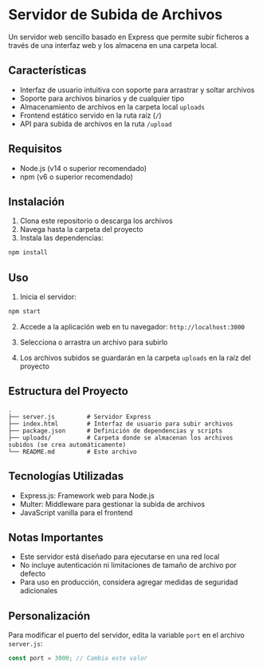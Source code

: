 # Servidor de Subida de Archivos

Un servidor web sencillo basado en Express que permite subir ficheros a través de una interfaz web y los almacena en una carpeta local.

## Características

- Interfaz de usuario intuitiva con soporte para arrastrar y soltar archivos
- Soporte para archivos binarios y de cualquier tipo
- Almacenamiento de archivos en la carpeta local `uploads`
- Frontend estático servido en la ruta raíz (`/`)
- API para subida de archivos en la ruta `/upload`

## Requisitos

- Node.js (v14 o superior recomendado)
- npm (v6 o superior recomendado)

## Instalación

1. Clona este repositorio o descarga los archivos
2. Navega hasta la carpeta del proyecto
3. Instala las dependencias:

```bash
npm install
```

## Uso

1. Inicia el servidor:

```bash
npm start
```

2. Accede a la aplicación web en tu navegador: `http://localhost:3000`

3. Selecciona o arrastra un archivo para subirlo

4. Los archivos subidos se guardarán en la carpeta `uploads` en la raíz del proyecto

## Estructura del Proyecto

```
.
├── server.js         # Servidor Express
├── index.html        # Interfaz de usuario para subir archivos
├── package.json      # Definición de dependencias y scripts
├── uploads/          # Carpeta donde se almacenan los archivos subidos (se crea automáticamente)
└── README.md         # Este archivo
```

## Tecnologías Utilizadas

- Express.js: Framework web para Node.js
- Multer: Middleware para gestionar la subida de archivos
- JavaScript vanilla para el frontend

## Notas Importantes

- Este servidor está diseñado para ejecutarse en una red local
- No incluye autenticación ni limitaciones de tamaño de archivo por defecto
- Para uso en producción, considera agregar medidas de seguridad adicionales

## Personalización

Para modificar el puerto del servidor, edita la variable `port` en el archivo `server.js`:

```javascript
const port = 3000; // Cambia este valor
```

